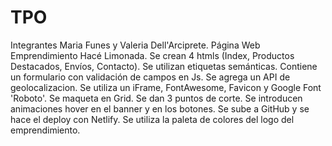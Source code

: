 # TPO
Integrantes Maria Funes y Valeria Dell'Arciprete.
Página Web Emprendimiento Hacé Limonada.
Se crean 4 htmls (Index, Productos Destacados, Envíos, Contacto).
Se utilizan etiquetas semánticas.
Contiene un formulario con validación de campos en Js.
Se agrega un API de geolocalizacion.
Se utiliza un iFrame, FontAwesome, Favicon y Google Font 'Roboto'.
Se maqueta en Grid.
Se dan 3 puntos de corte.
Se introducen animaciones hover en el banner y en los botones.
Se sube a GitHub y se hace el deploy con Netlify.
Se utiliza la paleta de colores del logo del emprendimiento.
